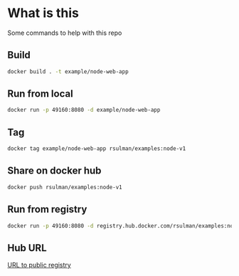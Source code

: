 # What is this

Some commands to help with this repo


## Build

```bash
docker build . -t example/node-web-app
```

## Run from local

```bash
docker run -p 49160:8080 -d example/node-web-app
```

## Tag

```bash
docker tag example/node-web-app rsulman/examples:node-v1
```

## Share on docker hub

```bash
docker push rsulman/examples:node-v1
```

## Run from registry

```bash
docker run -p 49160:8080 -d registry.hub.docker.com/rsulman/examples:node-v1
```

## Hub URL

[URL to public registry](https://hub.docker.com/layers/rsulman/examples/node-v1/images/sha256-6956cd04c1126c7996415cac1c4ff24b41726a3c520f3ffa371dfc891a26af37?context=repo)
